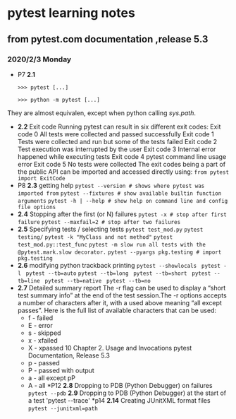 # pytest learning notes 
## 	 from pytest.com documentation ,release 5.3 
### 2020/2/3 Monday
* P7 **2.1**

  `>>> pytest [...]`

  `>>> python -m pytest [...]`

They are almost equivalen, except when python calling *sys.path*.
* **2.2**
Exit code
Running pytest can result in six different exit codes:
Exit code 0 All tests were collected and passed successfully
Exit code 1 Tests were collected and run but some of the tests failed
Exit code 2 Test execution was interrupted by the user
Exit code 3 Internal error happened while executing tests
Exit code 4 pytest command line usage error
Exit code 5 No tests were collected
 The exit codes being a part of the public API can be imported and accessed directly using:
`from pytest import ExitCode`
* P8 **2.3** getting help
`pytest --version # shows where pytest was imported from`
`pytest --fixtures # show available builtin function arguments`
`pytest -h | --help # show help on command line and config file options`
* **2.4**  Stopping after the first (or N) failures
`pytest -x # stop after first failure`
`pytest --maxfail=2 # stop after two failures`
* **2.5** Specifying tests / selecting tests
`pytest test_mod.py`
`pytest testing/`
`pytest -k "MyClass and not method"`
`pytest test_mod.py::test_func`
`pytest -m slow run all tests with the @pytest.mark.slow decorator.`
`pytest --pyargs pkg.testing # import pkg.testing`
* **2.6** modifying python trackback printing
`pytest --showlocals `
`pytest -l `
`pytest --tb=auto`
`pytest --tb=long `
`pytest --tb=short `
`pytest --tb=line `
`pytest --tb=native `
`pytest --tb=no `
* **2.7**  Detailed summary report
The -r flag can be used to display a “short test summary info” at the end of the test session.The -r options accepts a number of characters after it, with a used above meaning “all except passes”.
Here is the full list of available characters that can be used:
	- f - failed
	- E - error
	- s - skipped
	- x - xfailed
	- X - xpassed
	10 Chapter 2. Usage and Invocations
	pytest Documentation, Release 5.3
	- p - passed
	- P - passed with output
	- a - all except pP
	- A - all
*P12 **2.8**  Dropping to PDB (Python Debugger) on failures
`pytest --pdb`
**2.9** Dropping to PDB (Python Debugger) at the start of a test
'pytest --trace'
*p14 **2.14**  Creating JUnitXML format files
`pytest --junitxml=path`

